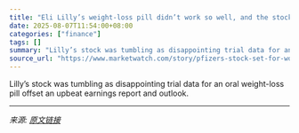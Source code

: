 ```yaml
---
title: "Eli Lilly’s weight-loss pill didn’t work so well, and the stock is tumbling"
date: 2025-08-07T11:54:00+08:00
categories: ["finance"]
tags: []
summary: "Lilly’s stock was tumbling as disappointing trial data for an oral weight-loss pill offset an upbeat earnings report and outlook."
source_url: "https://www.marketwatch.com/story/pfizers-stock-set-for-worst-day-in-26-years-as-trial-data-from-oral-weight-loss-pill-disappoints-6dd9dda2?mod=mw_rss_topstories"
---
```


Lilly’s stock was tumbling as disappointing trial data for an oral weight-loss pill offset an upbeat earnings report and outlook.

---

*来源: [原文链接](https://www.marketwatch.com/story/pfizers-stock-set-for-worst-day-in-26-years-as-trial-data-from-oral-weight-loss-pill-disappoints-6dd9dda2?mod=mw_rss_topstories)*
